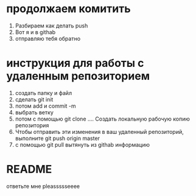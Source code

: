 # продолжаем комитить
1. Разбираем как делать push
2. Вот я и в githab 
3. отправляю тебя обратно

# инструкция для работы с удаленным репозиторием
1. создать папку и файл
2. сделать git init
3. потом add и commit -m
4. выбрать ветку 
5. потом c помощью git clone .... Создать локальную рабочую копию репозитория
6. Чтобы отправить эти изменения в ваш удаленный репозиторий, выполните
git push origin master
7. с помощью git pull вытянуть из githab информацию 

# README
ответьте мне pleassssseeee
